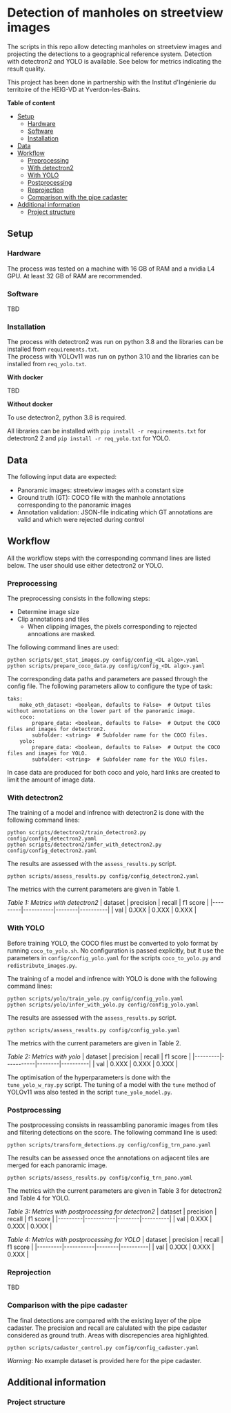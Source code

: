 # Detection of manholes on streetview images

<!--Currently do not include the reporjection of the ground truth. To be added later.-->

The scripts in this repo allow detecting manholes on streetview images and projecting the detections to a geographical reference system. Detection with detectron2 and YOLO is available. See below for metrics indicating the result quality.

This project has been done in partnership with the Institut d'Ingénierie du territoire of the HEIG-VD at Yverdon-les-Bains.

**Table of content**

- [Setup](#setup)
    - [Hardware](#hardware)
    - [Software](#software)
    - [Installation](#installation)
- [Data](#data)
- [Workflow](#workflow)
    - [Preprocessing](#preprocessing)
    - [With detectron2](#with-detectron2)
    - [With YOLO](#with-yolo)
    - [Postprocessing](#postprocessing)
    - [Reprojection](#reprojection)
    - [Comparison with the pipe cadaster](#comparison-with-the-pipe-cadaster)
- [Additional information](#additional-information)
    - [Project structure](#project-structure)


## Setup

### Hardware

The process was tested on a machine with 16 GB of RAM and a nvidia L4 GPU. At least 32 GB of RAM are recommended.


### Software

TBD

### Installation

The process with detectron2 was run on python 3.8 and the libraries can be installed from `requirements.txt`.<br>
The process with YOLOv11 was run on python 3.10 and the libraries can be installed from `req_yolo.txt`.

**With docker**

TBD

**Without docker**

To use detectron2, python 3.8 is required.

All libraries can be installed with `pip install -r requirements.txt` for detectron2 2 and `pip install -r req_yolo.txt` for YOLO.

## Data

The following input data are expected:

* Panoramic images: streetview images with a constant size
* Ground truth (GT): COCO file with the manhole annotations corresponding to the panoramic images
* Annotation validation: JSON-file indicating which GT annotations are valid and which were rejected during control

## Workflow
All the workflow steps with the corresponding command lines are listed below. The user should use either detectron2 or YOLO.

### Preprocessing

The preprocessing consists in the following steps:

* Determine image size
* Clip annotations and tiles
    * When clipping images, the pixels corresponding to rejected annoations are masked.

The following command lines are used:

```
python scripts/get_stat_images.py config/config_<DL algo>.yaml
python scripts/prepare_coco_data.py config/config_<DL algo>.yaml
```

The corresponding data paths and parameters are passed through the config file. The following parameters allow to configure the type of task:

```
taks:
    make_oth_dataset: <boolean, defaults to False>  # Output tiles without annotations on the lower part of the panoramic image.
    coco:
        prepare_data: <boolean, defaults to False>  # Output the COCO files and images for detectron2.
        subfolder: <string>  # Subfolder name for the COCO files.
    yolo:
        prepare_data: <boolean, defaults to False>  # Output the COCO files and images for YOLO.
        subfolder: <string>  # Subfolder name for the YOLO files.
```

In case data are produced for both coco and yolo, hard links are created to limit the amount of image data.

### With detectron2

The training of a model and infrence with detectron2 is done with the following command lines:

```
python scripts/detectron2/train_detectron2.py config/config_detectron2.yaml
python scripts/detectron2/infer_with_detectron2.py config/config_detectron2.yaml
```

The results are assessed with the `assess_results.py` script.

```
python scripts/assess_results.py config/config_detectron2.yaml
```

The metrics with the current parameters are given in Table 1.

<i>Table 1: Metrics with detectron2</i>
| dataset | precision | recall | f1 score |
|---------|-----------|--------|----------|
| val     | 0.XXX     | 0.XXX  | 0.XXX     |

### With YOLO

Before training YOLO, the COCO files must be converted to yolo format by running `coco_to_yolo.sh`. No configuration is passed explicitly, but it use the parameters in `config/config_yolo.yaml` for the scripts `coco_to_yolo.py` and `redistribute_images.py`.

The training of a model and infrence with YOLO is done with the following command lines:

```
python scripts/yolo/train_yolo.py config/config_yolo.yaml
python scripts/yolo/infer_with_yolo.py config/config_yolo.yaml
```

The results are assessed with the `assess_results.py` script.

```
python scripts/assess_results.py config/config_yolo.yaml
```

The metrics with the current parameters are given in Table 2.

<i>Table 2: Metrics with yolo</i>
| dataset | precision | recall | f1 score |
|---------|-----------|--------|----------|
| val     | 0.XXX     | 0.XXX  | 0.XXX     |

The optimisation of the hyperparameters is done with the `tune_yolo_w_ray.py` script. The tuning of a model with the `tune` method of YOLOv11 was also tested in the script `tune_yolo_model.py`.

### Postprocessing

The postprocessing consists in reassambling panoramic images from tiles and filtering detections on the score. The following command line is used:

```
python scripts/transform_detections.py config/config_trn_pano.yaml
```

The results can be assessed once the annotations on adjacent tiles are merged for each panoramic image.

```
python scripts/assess_results.py config/config_trn_pano.yaml
```

The metrics with the current parameters are given in Table 3 for detectron2 and Table 4 for YOLO.

<i>Table 3: Metrics with postprocessing for detectron2</i>
| dataset | precision | recall | f1 score |
|---------|-----------|--------|----------|
| val     | 0.XXX     | 0.XXX  | 0.XXX     |

<i>Table 4: Metrics with postprocessing for YOLO</i>
| dataset | precision | recall | f1 score |
|---------|-----------|--------|----------|
| val     | 0.XXX     | 0.XXX  | 0.XXX     |

### Reprojection

TBD

### Comparison with the pipe cadaster

The final detections are compared with the existing layer of the pipe cadaster. The precision and recall are calulated with the pipe cadaster considered as ground truth. Areas with discrepencies area highlighted.

```
python scripts/cadaster_control.py config/config_cadaster.yaml
```

_Warning_: No example dataset is provided here for the pipe cadaster.

## Additional information


### Project structure